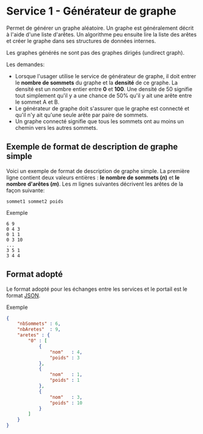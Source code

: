 # Service 1 - Générateur de graphe

Permet de générer un graphe aléatoire.
Un graphe est généralement décrit à l'aide d'une liste d'arêtes.
Un algorithme peu ensuite lire la liste des arêtes et créer le graphe dans ses structures de données internes.

Les graphes générés ne sont pas des graphes dirigés (undirect graph).

Les demandes:
- Lorsque l'usager utilise le service de générateur de graphe, il doit entrer le **nombre de sommets**
  du graphe et la **densité** de ce graphe. La densité est un nombre entier entre **0** et **100**. Une densité
  de 50 signifie tout simplement qu'il y a une chance de 50% qu'il y ait une arête entre le sommet A et B.
- Le générateur de graphe doit s'assurer que le graphe est connecté et qu'il n'y ait qu'une seule arête
  par paire de sommets.
- Un graphe connecté signifie que tous les sommets ont au moins un chemin vers les autres sommets.

## Exemple de format de description de graphe simple

Voici un exemple de format de description de graphe simple. La première ligne contient
deux valeurs entières : **le nombre de sommets (*n*)** et **le nombre d'arêtes (*m*)**. Les
*m* lignes suivantes décrivent les arêtes de la façon suivante:

`sommet1 sommet2 poids`

Exemple

```
6 9
0 4 3
0 1 1
0 3 10
...
3 5 1
3 4 4
```


## Format adopté

Le format adopté pour les échanges entre les services et le portail est le format [JSON](http://www.w3schools.com/json/json_syntax.asp "Syntaxe JSON").

Exemple

```json
{
	"nbSommets" : 6,
	"nbAretes"  : 9,
	"aretes" : {
		"0" : [
			{
				"nom"   : 4,
				"poids" : 3
			},
			{
				"nom"   : 1,
				"poids" : 1
			},
			{
				"nom"   : 3,
				"poids" : 10
			}
		]
	}
}
```